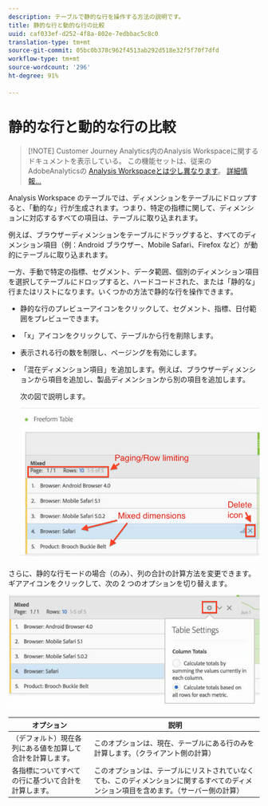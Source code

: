 ```yaml
---
description: テーブルで静的な行を操作する方法の説明です。
title: 静的な行と動的な行の比較
uuid: caf033ef-d252-4f8a-802e-7edbbac5c8c0
translation-type: tm+mt
source-git-commit: 05bc0b378c962f4513ab292d518e32f5f70f7dfd
workflow-type: tm+mt
source-wordcount: '296'
ht-degree: 91%

---
```



# 静的な行と動的な行の比較

>[!NOTE] Customer Journey Analytics内のAnalysis Workspaceに関するドキュメントを表示している。 この機能セットは、従来のAdobeAnalyticsの [Analysis Workspaceとは少し異なります](https://docs.adobe.com/content/help/ja-JP/analytics/analyze/analysis-workspace/home.html)。 [詳細情報...](/help/getting-started/cja-aa.md)

Analysis Workspace のテーブルでは、ディメンションをテーブルにドロップすると、「動的な」行が生成されます。つまり、特定の指標に関して、ディメンションに対応するすべての項目は、テーブルに取り込まれます。

例えば、ブラウザーディメンションをテーブルにドラッグすると、すべてのディメンション項目（例：Android ブラウザー、Mobile Safari、Firefox など）が動的にテーブルに取り込まれます。

一方、手動で特定の指標、セグメント、データ範囲、個別のディメンション項目を選択してテーブルにドロップすると、ハードコードされた、または「静的な」行またはリストになります。いくつかの方法で静的な行を操作できます。

* 静的な行のプレビューアイコンをクリックして、セグメント、指標、日付範囲をプレビューできます。
* 「x」アイコンをクリックして、テーブルから行を削除します。
* 表示される行の数を制限し、ページングを有効にします。
* 「混在ディメンション項目」を追加します。例えば、ブラウザーディメンションから項目を追加し、製品ディメンションから別の項目を追加します。

   次の図で説明します。

   ![](assets/static_rows.png)

さらに、静的な行モードの場合（のみ）、列の合計の計算方法を変更できます。ギアアイコンをクリックして、次の 2 つのオプションを切り替えます。

![](assets/column-totals.png)

| オプション | 説明 |
|---|---|
| （デフォルト）現在各列にある値を加算して合計を計算します。 | このオプションは、現在、テーブルにある行のみを計算します。（クライアント側の計算） |
| 各指標についてすべての行に基づいて合計を計算します。 | このオプションは、テーブルにリストされていなくても、このディメンションに関するすべてのディメンション項目を含めます。（サーバー側の計算） |

